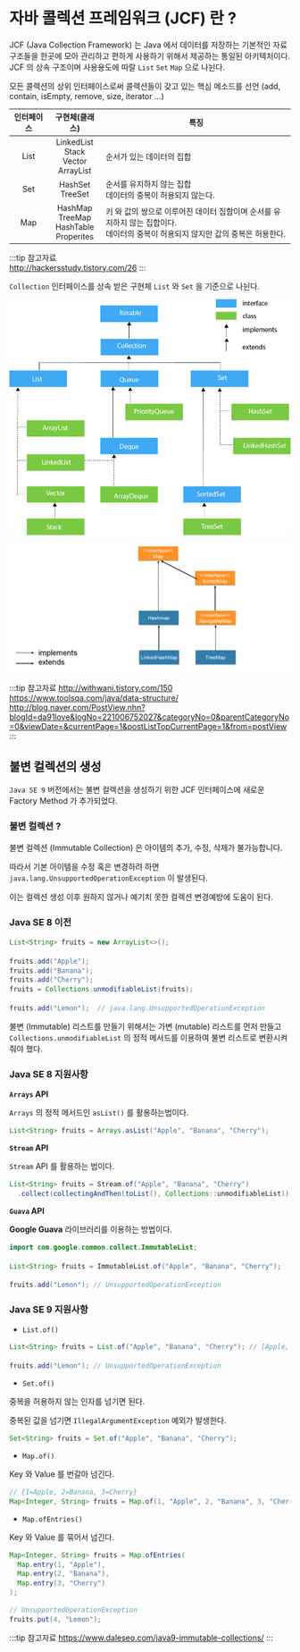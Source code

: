 # 자바 콜렉션 프레임워크 (JCF) 란 ?

JCF (Java Collection Framework) 는 Java 에서 데이터를 저장하는 기본적인 자료구조들을 한곳에 모아 관리하고 편하게 사용하기 위해서 제공하는 통일된 아키텍처이다.  
JCF 의 상속 구조이며 사용용도에 따랄 `List` `Set` `Map` 으로 나뉜다.

모든 콜렉션의 상위 인터페이스로써 콜렉션들이 갖고 있는 핵심 메소드를 선언 (add, contain, isEmpty, remove, size, iterator ...)

| 인터페이스 | 구현체(클래스) | 특징 |
|:--:|:--:|---|
|List|LinkedList<br>Stack<br>Vector<br>ArrayList|순서가 있는 데이터의 집합|
|Set|HashSet<br>TreeSet|순서를 유지하지 않는 집합<br>데이터의 중복이 허용되지 않는다.|
|Map|HashMap<br>TreeMap<br>HashTable<br>Properites|키 와 값의 쌍으로 이루어진 데이터 집합이며 순서를 유지하지 않는 집합이다.<br>데이터의 중복이 허용되지 않지만 값의 중복은 허용한다.|

:::tip 참고자료  
<http://hackersstudy.tistory.com/26>
:::

`Collection` 인터페이스를 상속 받은 구현체 `List` 와 `Set` 을 기준으로 나뉜다.

<!-- ![자바 자료구조](/img/A034.png) -->

![콜렉션](/img/A051.png)

![맵](/img/A082.png)

:::tip 참고자료
<http://withwani.tistory.com/150>  
<https://www.toolsqa.com/java/data-structure/>  
<http://blog.naver.com/PostView.nhn?blogId=da91love&logNo=221006752027&categoryNo=0&parentCategoryNo=0&viewDate=&currentPage=1&postListTopCurrentPage=1&from=postView>
:::

## 불변 컬렉션의 생성

`Java SE 9` 버전에서는 불변 컬렉션을 생성하기 위한 JCF 인터페이스에 새로운 Factory Method 가 추가되었다.

### 불변 컬렉션 ?

불변 컬렉션 (Immutable Collection) 은 아이템의 추가, 수정, 삭제가 불가능합니다.

따라서 기본 아이템을 수정 혹은 변경하려 하면 `java.lang.UnsupportedOperationException` 이 발생된다.

이는 컬렉션 생성 이후 원하지 않거나 예기치 못한 컬렉션 변경예방에 도움이 된다.

### Java SE 8 이전

```java {8}
List<String> fruits = new ArrayList<>();

fruits.add("Apple");
fruits.add("Banana");
fruits.add("Cherry");
fruits = Collections.unmodifiableList(fruits);

fruits.add("Lemon");  // java.lang.UnsupportedOperationException
```

불변 (Immutable) 리스트를 만들기 위해서는 가변 (mutable) 리스트를 먼저 만들고  
`Collections.unmodifiableList` 의 정적 메서드를 이용하여 불변 리스트로 변환시켜줘야 했다.

### Java SE 8 지원사항

**`Arrays` API**

`Arrays` 의 정적 메서드인 `asList()` 를 활용하는법이다.

```java
List<String> fruits = Arrays.asList("Apple", "Banana", "Cherry");
```

**`Stream` API**

`Stream` API 를 활용하는 법이다.

```java
List<String> fruits = Stream.of("Apple", "Banana", "Cherry")
  .collect(collectingAndThen(toList(), Collections::unmodifiableList));
```

**`Guava` API**

**Google Guava** 라이브러리를 이용하는 방법이다.

```java
import com.google.common.collect.ImmutableList;

List<String> fruits = ImmutableList.of("Apple", "Banana", "Cherry");

fruits.add("Lemon"); // UnsupportedOperationException
```

### Java SE 9 지원사항

* `List.of()`

```java
List<String> fruits = List.of("Apple", "Banana", "Cherry"); // [Apple, Banana, Cherry]

fruits.add("Lemon"); // UnsupportedOperationException
```

* `Set.of()`

중복을 허용하지 않는 인자를 넘기면 된다.

중복된 값을 넘기면 `IllegalArgumentException` 예외가 발생한다.

```java
Set<String> fruits = Set.of("Apple", "Banana", "Cherry");
```

* `Map.of()`

Key 와 Value 를 번갈아 넘긴다.

```java
// {1=Apple, 2=Banana, 3=Cherry}
Map<Integer, String> fruits = Map.of(1, "Apple", 2, "Banana", 3, "Cherry");
```

* `Map.ofEntries()`

Key 와 Value 를 묶어서 넘긴다.

```java
Map<Integer, String> fruits = Map.ofEntries(
  Map.entry(1, "Apple"),
  Map.entry(2, "Banana"),
  Map.entry(3, "Cherry")
);
```

```java
// UnsupportedOperationException
fruits.put(4, "Lemon");
```

:::tip 참고자료
<https://www.daleseo.com/java9-immutable-collections/>
:::
